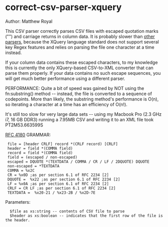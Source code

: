 correct-csv-parser-xquery
=========================

Author: Matthew Royal

This CSV parser correctly parses CSV files with escaped quotation marks ("") 
and carriage returns in column data. It is probably slower than <a href="https://github.com/dmcassel/blog-code">other parsers</a>, 
because the XQuery language standard does not support several key Regex features
and relies on parsing the file one character at a time instead. 

If your column data contains these escaped characters, to my knowledge this is 
currently the only XQuery-based CSV-to-XML converter that can parse them properly.
If your data contains no such escape sequences, you will get much better performance
using a different parser.

PERFORMANCE:
Quite a bit of speed was gained by NOT using the fn:substring() method --
instead, the file is converted to a sequence of codepoints. More than likely, 
the substring method's performance is O(n), so iterating a character at a time
has an efficiency of O(n!).

It's still too slow for very large data sets -- using my Macbook Pro (2.3 GHz i7, 16 GB DDR3)
running a 7.95MB CSV and writing it to an XML file took PT2M53.663599S

<a href="http://tools.ietf.org/html/rfc4180">RFC 4180</a> GRAMMAR:
```
 file = [header CRLF] record *(CRLF record) [CRLF]
 header = field *(COMMA field)
 record = field *(COMMA field)
 field = (escaped / non-escaped)
 escaped = DQUOTE *(TEXTDATA / COMMA / CR / LF / 2DQUOTE) DQUOTE
 non-escaped = *TEXTDATA
 COMMA = %x2C
 CR = %x0D ;as per section 6.1 of RFC 2234 [2]
 DQUOTE =  %x22 ;as per section 6.1 of RFC 2234 [2]
 LF = %x0A ;as per section 6.1 of RFC 2234 [2]
 CRLF = CR LF ;as per section 6.1 of RFC 2234 [2]
 TEXTDATA =  %x20-21 / %x23-2B / %x2D-7E
```

Parameters:
```
  $file as xs:string -- contents of CSV file to parse
  $header as xs:boolean -- indicates that the first row of the file is the header.
```
